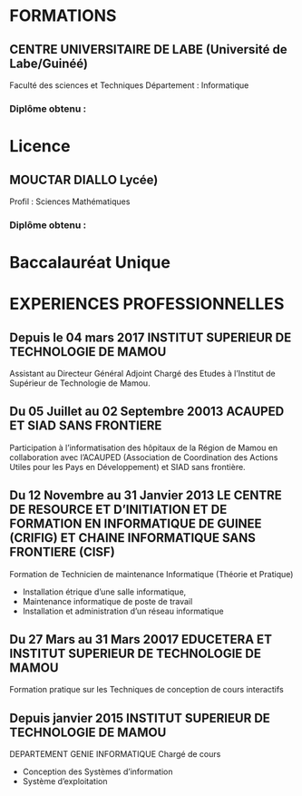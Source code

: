 # FORMATIONS
## CENTRE UNIVERSITAIRE DE LABE (Université de Labe/Guinéé)
Faculté des sciences et Techniques
Département : Informatique 
### Diplôme obtenu :
# Licence
## MOUCTAR DIALLO Lycée)
Profil : Sciences Mathématiques
### Diplôme obtenu : 
# Baccalauréat Unique
# EXPERIENCES PROFESSIONNELLES
## Depuis le 04 mars 2017  INSTITUT SUPERIEUR DE TECHNOLOGIE DE MAMOU
Assistant au Directeur Général Adjoint Chargé des Etudes à l’Institut de Supérieur de Technologie de Mamou.
## Du 05 Juillet au 02 Septembre 20013 ACAUPED ET SIAD SANS FRONTIERE
Participation à l’informatisation des hôpitaux de la Région de Mamou en collaboration avec l’ACAUPED (Association de Coordination des Actions Utiles pour les Pays en Développement) et SIAD sans frontière. 
 ## Du 12 Novembre au 31 Janvier 2013 LE CENTRE DE RESOURCE ET D’INITIATION ET DE FORMATION EN INFORMATIQUE DE GUINEE (CRIFIG) ET CHAINE INFORMATIQUE SANS FRONTIERE (CISF)
Formation de Technicien de maintenance Informatique (Théorie et Pratique)
-	Installation étrique d’une salle informatique,
-	Maintenance informatique de poste de travail
-	Installation et administration d’un réseau informatique
## Du 27 Mars au 31 Mars 20017 EDUCETERA ET INSTITUT SUPERIEUR DE TECHNOLOGIE DE MAMOU
Formation pratique sur les Techniques de conception de cours interactifs
## Depuis janvier 2015 INSTITUT SUPERIEUR DE TECHNOLOGIE DE MAMOU
DEPARTEMENT GENIE INFORMATIQUE
Chargé de cours 
-	Conception des Systèmes d’information
-	Système d’exploitation 

